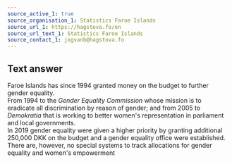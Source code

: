 ```yaml
---
source_active_1: true
source_organisation_1: Statistics Faroe Islands
source_url_1: https://hagstova.fo/en
source_url_text_1: Statistics Faroe Islands
source_contact_1: jogvanb@hagstova.fo
---
```

## Text answer  
Faroe Islands has since 1994 granted money on the budget to further gender equality.  
From 1994 to the *Gender Equality Commission* whose mission is to eradicate all discrimination by reason of gender; and from 2005 to *Demokratia* that is working to better women's representation in parliament and local governments.  
In 2019 gender equality were given a higher priority by granting additional 250,000 DKK on the budget and a gender equality office were established.  
There are, however, no special systems to track allocations for gender equality and women's empowerment
